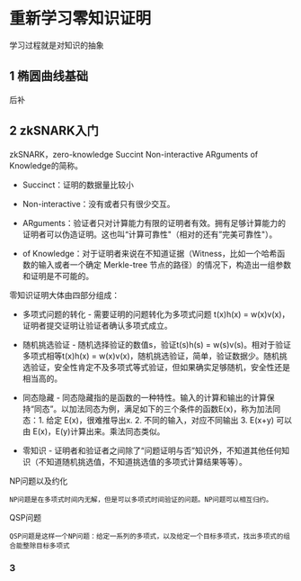 # 重新学习零知识证明

学习过程就是对知识的抽象

## 1 椭圆曲线基础

后补

## 2 zkSNARK入门

zkSNARK，zero-knowledge Succint Non-interactive ARguments of Knowledge的简称。

- Succinct：证明的数据量比较小

- Non-interactive：没有或者只有很少交互。

- ARguments：验证者只对计算能力有限的证明者有效。拥有足够计算能力的证明者可以伪造证明。这也叫“计算可靠性"（相对的还有”完美可靠性"）。

- of Knowledge：对于证明者来说在不知道证据（Witness，比如一个哈希函数的输入或者一个确定 Merkle-tree 节点的路径）的情况下，构造出一组参数和证明是不可能的。

零知识证明大体由四部分组成：

- 多项式问题的转化 - 需要证明的问题转化为多项式问题 t(x)h(x) = w(x)v(x)，证明者提交证明让验证者确认多项式成立。

- 随机挑选验证 - 随机选择验证的数值s，验证t(s)h(s) = w(s)v(s)。相对于验证多项式相等t(x)h(x) = w(x)v(x)，随机挑选验证，简单，验证数据少。随机挑选验证，安全性肯定不及多项式等式验证，但如果确实足够随机，安全性还是相当高的。

- 同态隐藏 - 同态隐藏指的是函数的一种特性。输入的计算和输出的计算保持“同态”。以加法同态为例，满足如下的三个条件的函数E(x)，称为加法同态：1. 给定 E(x)，很难推导出x. 2. 不同的输入，对应不同输出 3. E(x+y) 可以由 E(x)，E(y)计算出来。乘法同态类似。

- 零知识 - 证明者和验证者之间除了“问题证明与否”知识外，不知道其他任何知识（不知道随机挑选值，不知道挑选值的多项式计算结果等等）。

NP问题以及约化

    NP问题是在多项式时间内无解，但是可以多项式时间验证的问题。NP问题可以相互归约。
    
QSP问题

    QSP问题是这样一个NP问题：给定一系列的多项式，以及给定一个目标多项式，找出多项式的组合能整除目标多项式
 
### 3 